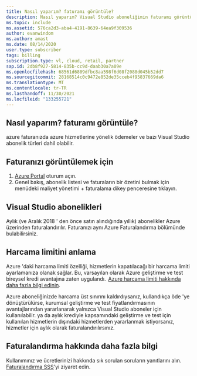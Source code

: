 ```yaml
---
title: Nasıl yaparım? faturamı görüntüle?
description: Nasıl yaparım? Visual Studio aboneliğimin faturamı görüntülensin mi?
ms.topic: include
ms.assetid: 576ca2d3-aba4-4191-8639-64ea9f309536
author: evanwindom
ms.author: amast
ms.date: 08/14/2020
user.type: subscriber
tags: billing
subscription.type: vl, cloud, retail, partner
sap.id: 2db8f927-5814-835b-cc9d-daab30a7a09e
ms.openlocfilehash: 68561d6809dfbc8aa598f6d08f2088d045b52dd7
ms.sourcegitcommit: 28168514c0c9472e852de35cceb4f95837669da6
ms.translationtype: MT
ms.contentlocale: tr-TR
ms.lasthandoff: 11/30/2021
ms.locfileid: "133255721"
---
```

## <a name="how-do-i-view-my-invoice"></a>Nasıl yaparım? faturamı görüntüle?

azure faturanızda azure hizmetlerine yönelik ödemeler ve bazı Visual Studio abonelik türleri dahil olabilir.

## <a name="to-view-your-invoice"></a>Faturanızı görüntülemek için
1. [Azure Portal](https://portal.azure.com) oturum açın.  
2. Genel bakış, abonelik listesi ve faturaların bir özetini bulmak için menüdeki maliyet yönetimi + faturalama dikey penceresine tıklayın.  

## <a name="visual-studio-subscriptions"></a>Visual Studio abonelikleri 

Aylık (ve Aralık 2018 ' den önce satın alındığında yıllık) abonelikler Azure üzerinden faturalandırılır. Faturanızı aynı Azure Faturalandırma bölümünde bulabilirsiniz.  

## <a name="understanding-spending-limit"></a>Harcama limitini anlama 
Azure 'daki harcama limiti özelliği, hizmetlerin kapatılacağı bir harcama limiti ayarlamanıza olanak sağlar. Bu, varsayılan olarak Azure geliştirme ve test bireysel kredi avantajına zaten uygulandı.  [Azure harcama limiti hakkında daha fazla bilgi edinin](https://docs.microsoft.com/azure/cost-management-billing/manage/spending-limit). 

Azure aboneliğinizde harcama üst sınırını kaldırdıysanız, kullandıkça öde 'ye dönüştürülürse, kurumsal geliştirme ve test fiyatlandırmasının avantajlarından yararlanarak yalnızca Visual Studio aboneler için kullanılabilir. ya da aylık krediyle kapsamındaki geliştirme ve test için kullanılan hizmetlerin dışındaki hizmetlerden yararlanmak istiyorsanız, hizmetler için aylık olarak faturalandırılırsınız.  

## <a name="more-information-about-billing"></a>Faturalandırma hakkında daha fazla bilgi
Kullanımınız ve ücretlerinizi hakkında sık sorulan soruların yanıtlarını alın. [Faturalandırma SSS](https://docs.microsoft.com/azure/cost-management-billing/manage/getting-started)'yi ziyaret edin. 
